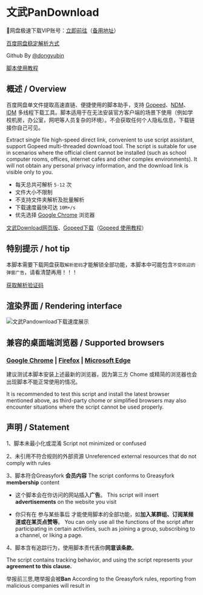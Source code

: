 # 文武PanDownload

🛒网盘极速下载VIP账号：[立即前往](https://fk.wangdu.site/buy/23)（[备用地址](https://fk.wwkjs.top/buy/23)）

[百度网盘稳定解析方式](https://flowus.cn/wwkejishe/share/9e5a3fa4-a9eb-4706-9cf0-8eec0d4740c1)

Github By [@dongyubin](https://github.com/dongyubin/Baidu-VIP)

[脚本使用教程](https://flowus.cn/wwkejishe/share/c68e3c55-67e5-460f-b937-7727e0378a34?code=BCRWJL)

## 概述 / Overview

百度网盘单文件提取高速直链、便捷使用的脚本助手，支持 [Gopeed](https://pan.quark.cn/s/0b2e9c6e94b0)、[NDM](https://neatdownloadmanager.com/index.php/en/)、[IDM](https://www.wangdu.site/software/tools/380.html) 多线程下载工具。脚本适用于在无法安装官方客户端的场景下使用（例如学校机房，办公室，网吧等人员复杂的环境）。不会获取任何个人隐私信息，下载链接你自己可见。

Extract single file high-speed direct link, convenient to use script assistant, support Gopeed multi-threaded download tool. The script is suitable for use in scenarios where the official client cannot be installed (such as school computer rooms, offices, internet cafes and other complex environments). It will not obtain any personal privacy information, and the download link is visible only to you.

- 每天总共可解析 `5-12` 次
- 文件大小不限制
- 不支持文件夹解析及批量解析
- 下载速度最快可达 `10M+/s`
- 优先选择 [Google Chrome](https://www.google.cn/intl/zh-CN/chrome/) 浏览器

[文武Download网页版](https://pandown.wangdu.site/)、[Gopeed下载](https://pan.quark.cn/s/7babffa3960d)（[Gopeed 使用教程](https://flowus.cn/wwkejishe/share/c68e3c55-67e5-460f-b937-7727e0378a34?code=BCRWJL)）

## 特别提示 / hot tip

本脚本需要下载网盘获取`解析密码`才能解锁全部功能，本脚本中可能包含`不受欢迎的弹窗广告`，请看清楚再用！！！

[获取解析验证码](https://www.wangdu.site/software/tools/948.html)

## 渲染界面 / Rendering interface

![文武Pandownload下载速度展示](https://cdn.wwkejishe.top/wp-cdn-02/2024/202411171326300.webp)

## 兼容的桌面端浏览器 / Supported browsers

### [Google Chrome](https://www.google.cn/intl/zh-CN/chrome/) | [Firefox](https://www.firefox.com.cn/) | [Microsoft Edge](https://www.microsoft.com/zh-cn/edge)

建议测试本脚本安装上述最新的浏览器，因为第三方 Chome 或精简的浏览器也会出现脚本不能正常使用的情况。

It is recommended to test this script and install the latest browser mentioned above, as third-party chome or simplified browsers may also encounter situations where the script cannot be used properly.

## 声明 / Statement

1、脚本未最小化或混淆 Script not minimized or confused

2、未引用不符合规则的外部资源 Unreferenced external resources that do not comply with rules

3、脚本符合Greasyfork **会员内容** The script conforms to Greasyfork **membership** content

- 这个脚本会在你访问的网站插入**广告**。
  This script will insert **advertisements** on the website you visit

- 你只有在 参与某些事后 才能使用脚本的全部功能，如**加入某群组、订阅某频道或在某页点赞等**。
  You can only use all the functions of the script after participating in certain activities, such as joining a group, subscribing to a channel, or liking a page.

4、脚本含有追踪行为，使用脚本责代表你**同意该条款**。

The script contains tracking behavior, and using the script represents your **agreement to this clause.**

举报前三思,瞎举报会被**Ban**
According to the Greasyfork rules, reporting from malicious companies will result in